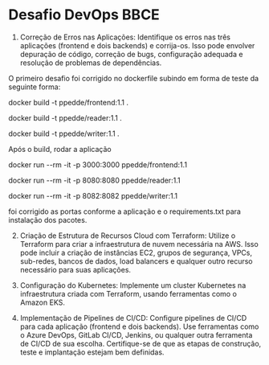 # Desafio DevOps BBCE


1. Correção de Erros nas Aplicações:
Identifique os erros nas três aplicações (frontend e dois backends) e corrija-os. Isso pode envolver depuração de código, correção de bugs, configuração adequada e resolução de problemas de dependências.

O primeiro desafio foi corrigido no dockerfile subindo em forma de teste da seguinte forma:

docker build -t ppedde/frontend:1.1 .

docker build -t ppedde/reader:1.1 .

docker build -t ppedde/writer:1.1 .

Após o build, rodar a aplicação

docker run --rm -it -p 3000:3000 ppedde/frontend:1.1 

docker run --rm -it -p 8080:8080 ppedde/reader:1.1

docker run --rm -it -p 8082:8082 ppedde/writer:1.1 

foi corrigido as portas conforme a aplicação e o requirements.txt para instalação dos pacotes.

2. Criação de Estrutura de Recursos Cloud com Terraform:
Utilize o Terraform para criar a infraestrutura de nuvem necessária na AWS. Isso pode incluir a criação de instâncias EC2, grupos de segurança, VPCs, sub-redes, bancos de dados, load balancers e qualquer outro recurso necessário para suas aplicações.

3. Configuração do Kubernetes:
Implemente um cluster Kubernetes na infraestrutura criada com Terraform, usando ferramentas como o Amazon EKS.

4. Implementação de Pipelines de CI/CD:
Configure pipelines de CI/CD para cada aplicação (frontend e dois backends). Use ferramentas como o Azure DevOps, GitLab CI/CD, Jenkins, ou qualquer outra ferramenta de CI/CD de sua escolha. Certifique-se de que as etapas de construção, teste e implantação estejam bem definidas.

